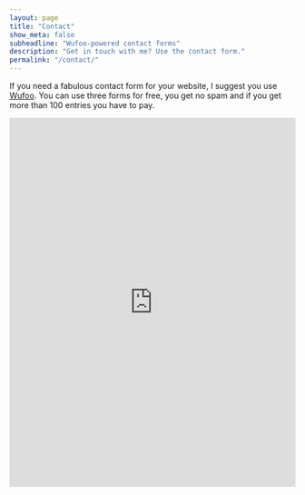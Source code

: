 ```yaml
---
layout: page
title: "Contact"
show_meta: false
subheadline: "Wufoo-powered contact forms"
description: "Get in touch with me? Use the contact form."
permalink: "/contact/"
---
```

If you need a fabulous contact form for your website, I suggest you use [Wufoo][1]. You can use three forms for free, you get no spam and if you get more than 100 entries you have to pay.

<div class="panel">
<iframe width="100%" height="650" frameborder="0" scrolling="no" src="https://phlowmedia.wufoo.com/embed/z7x3k1/"></iframe>
</div>



 [1]: http://www.wufoo.com/
